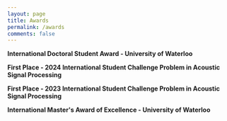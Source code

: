 ```yaml
---
layout: page
title: Awards
permalink: /awards
comments: false
---
```


<div class="row justify-content-between">
<div class="col-md-8 pr-5">

<p><b>International Doctoral Student Award - University of Waterloo </b></p>

<p><b>First Place - 2024 International Student Challenge Problem in Acoustic Signal Processing </b></p>

<p><b>First Place - 2023 International Student Challenge Problem in Acoustic Signal Processing </b></p>


<p><b>International Master's Award of Excellence - University of Waterloo </b></p>

</div>
</div>
